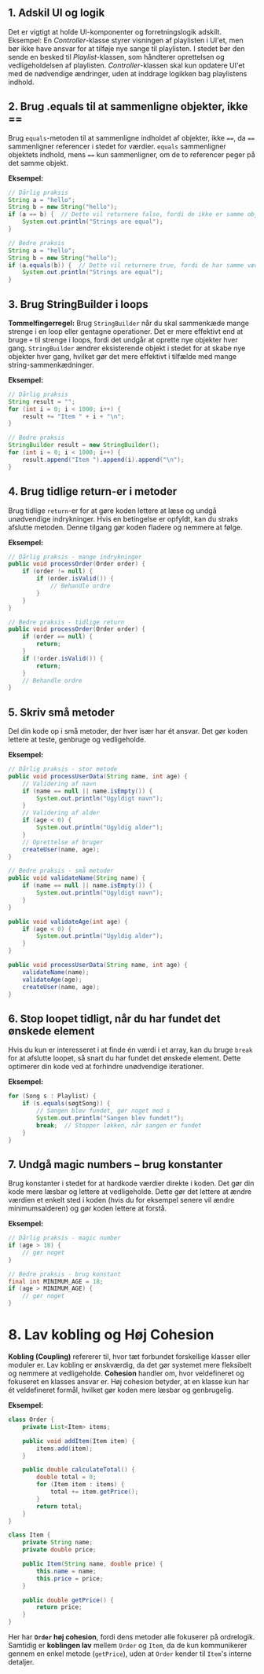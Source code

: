 ## 1. Adskil UI og logik
Det er vigtigt at holde UI-komponenter og forretningslogik adskilt. Eksempel: En _Controller_-klasse styrer visningen af playlisten i UI'et, men bør ikke have ansvar for at tilføje nye sange til playlisten. I stedet bør den sende en besked til _Playlist_-klassen, som håndterer oprettelsen og vedligeholdelsen af playlisten. _Controller_-klassen skal kun opdatere UI'et med de nødvendige ændringer, uden at inddrage logikken bag playlistens indhold.

## 2. Brug .equals til at sammenligne objekter, ikke ==
Brug `equals`-metoden til at sammenligne indholdet af objekter, ikke `==`, da `==` sammenligner referencer i stedet for værdier. `equals` sammenligner objektets indhold, mens `==` kun sammenligner, om de to referencer peger på det samme objekt.

**Eksempel:**
```java
// Dårlig praksis
String a = "hello";
String b = new String("hello");
if (a == b) {  // Dette vil returnere false, fordi de ikke er samme objekt
    System.out.println("Strings are equal");
}

// Bedre praksis
String a = "hello";
String b = new String("hello");
if (a.equals(b)) {  // Dette vil returnere true, fordi de har samme værdi
    System.out.println("Strings are equal");
}

```

## 3. Brug StringBuilder i loops
**Tommelfingerregel:** Brug `StringBuilder` når du skal sammenkæde mange strenge i en loop eller gentagne operationer. Det er mere effektivt end at bruge `+` til strenge i loops, fordi det undgår at oprette nye objekter hver gang. 
`StringBuilder` ændrer eksisterende objekt i stedet for at skabe nye objekter hver gang, hvilket gør det mere effektivt i tilfælde med mange string-sammenkædninger.

**Eksempel:**
```java
// Dårlig praksis
String result = "";
for (int i = 0; i < 1000; i++) {
    result += "Item " + i + "\n";
}

// Bedre praksis
StringBuilder result = new StringBuilder();
for (int i = 0; i < 1000; i++) {
    result.append("Item ").append(i).append("\n");
}

```
## 4. Brug tidlige return-er i metoder
Brug tidlige `return`-er for at gøre koden lettere at læse og undgå unødvendige indrykninger. Hvis en betingelse er opfyldt, kan du straks afslutte metoden. Denne tilgang gør koden fladere og nemmere at følge.

**Eksempel:**
```java
// Dårlig praksis - mange indrykninger
public void processOrder(Order order) {
    if (order != null) {
        if (order.isValid()) {
            // Behandle ordre
        }
    }
}

// Bedre praksis - tidlige return
public void processOrder(Order order) {
    if (order == null) {
        return;
    }
    if (!order.isValid()) {
        return;
    }
    // Behandle ordre
}

```

## 5. Skriv små metoder
Del din kode op i små metoder, der hver især har ét ansvar. Det gør koden lettere at teste, genbruge og vedligeholde.

**Eksempel:**
```java
// Dårlig praksis - stor metode
public void processUserData(String name, int age) {
    // Validering af navn
    if (name == null || name.isEmpty()) {
        System.out.println("Ugyldigt navn");
    }
    // Validering af alder
    if (age < 0) {
        System.out.println("Ugyldig alder");
    }
    // Oprettelse af bruger
    createUser(name, age);
}

// Bedre praksis - små metoder
public void validateName(String name) {
    if (name == null || name.isEmpty()) {
        System.out.println("Ugyldigt navn");
    }
}

public void validateAge(int age) {
    if (age < 0) {
        System.out.println("Ugyldig alder");
    }
}

public void processUserData(String name, int age) {
    validateName(name);
    validateAge(age);
    createUser(name, age);
}

```
## 6. Stop loopet tidligt, når du har fundet det ønskede element
Hvis du kun er interesseret i at finde én værdi i et array, kan du bruge `break` for at afslutte loopet, så snart du har fundet det ønskede element. Dette optimerer din kode ved at forhindre unødvendige iterationer.

**Eksempel:**
```java
for (Song s : Playlist) {
    if (s.equals(søgtSong)) {
        // Sangen blev fundet, gør noget med s
        System.out.println("Sangen blev fundet!");
        break;  // Stopper løkken, når sangen er fundet
    }
}
```
## 7. Undgå magic numbers – brug konstanter
Brug konstanter i stedet for at hardkode værdier direkte i koden. Det gør din kode mere læsbar og lettere at vedligeholde. 
Dette gør det lettere at ændre værdien et enkelt sted i koden (hvis du for eksempel senere vil ændre minimumsalderen) og gør koden lettere at forstå.

**Eksempel:**
```java
// Dårlig praksis - magic number
if (age > 18) {
    // gør noget
}

// Bedre praksis - brug konstant
final int MINIMUM_AGE = 18;
if (age > MINIMUM_AGE) {
    // gør noget
}

```

# 8. Lav kobling og Høj Cohesion
**Kobling (Coupling)** refererer til, hvor tæt forbundet forskellige klasser eller moduler er. Lav kobling er ønskværdig, da det gør systemet mere fleksibelt og nemmere at vedligeholde. **Cohesion** handler om, hvor veldefineret og fokuseret en klasses ansvar er. Høj cohesion betyder, at en klasse kun har ét veldefineret formål, hvilket gør koden mere læsbar og genbrugelig.

**Eksempel:**
```java title:Order.java
class Order {
    private List<Item> items;

    public void addItem(Item item) {
        items.add(item);
    }

    public double calculateTotal() {
        double total = 0;
        for (Item item : items) {
            total += item.getPrice();
        }
        return total;
    }
}
```

```java title:item.java
class Item {
    private String name;
    private double price;

    public Item(String name, double price) {
        this.name = name;
        this.price = price;
    }

    public double getPrice() {
        return price;
    }
}
```

Her har **`Order` høj cohesion**, fordi dens metoder alle fokuserer på ordrelogik. Samtidig er **koblingen lav** mellem `Order` og `Item`, da de kun kommunikerer gennem en enkel metode (`getPrice`), uden at `Order` kender til `Item`'s interne detaljer.
